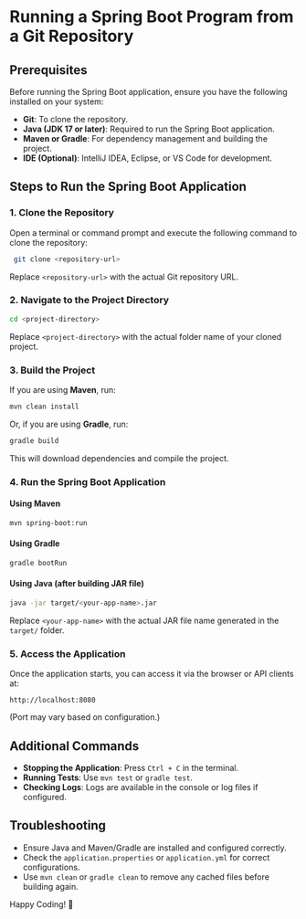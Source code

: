 # Running a Spring Boot Program from a Git Repository

## Prerequisites
Before running the Spring Boot application, ensure you have the following installed on your system:

- **Git**: To clone the repository.
- **Java (JDK 17 or later)**: Required to run the Spring Boot application.
- **Maven or Gradle**: For dependency management and building the project.
- **IDE (Optional)**: IntelliJ IDEA, Eclipse, or VS Code for development.

## Steps to Run the Spring Boot Application

### 1. Clone the Repository
Open a terminal or command prompt and execute the following command to clone the repository:
```sh
 git clone <repository-url>
```
Replace `<repository-url>` with the actual Git repository URL.

### 2. Navigate to the Project Directory
```sh
cd <project-directory>
```
Replace `<project-directory>` with the actual folder name of your cloned project.

### 3. Build the Project
If you are using **Maven**, run:
```sh
mvn clean install
```
Or, if you are using **Gradle**, run:
```sh
gradle build
```
This will download dependencies and compile the project.

### 4. Run the Spring Boot Application
#### Using Maven
```sh
mvn spring-boot:run
```
#### Using Gradle
```sh
gradle bootRun
```
#### Using Java (after building JAR file)
```sh
java -jar target/<your-app-name>.jar
```
Replace `<your-app-name>` with the actual JAR file name generated in the `target/` folder.

### 5. Access the Application
Once the application starts, you can access it via the browser or API clients at:
```
http://localhost:8080
```
(Port may vary based on configuration.)

## Additional Commands
- **Stopping the Application**: Press `Ctrl + C` in the terminal.
- **Running Tests**: Use `mvn test` or `gradle test`.
- **Checking Logs**: Logs are available in the console or log files if configured.

## Troubleshooting
- Ensure Java and Maven/Gradle are installed and configured correctly.
- Check the `application.properties` or `application.yml` for correct configurations.
- Use `mvn clean` or `gradle clean` to remove any cached files before building again.

Happy Coding! 🚀

